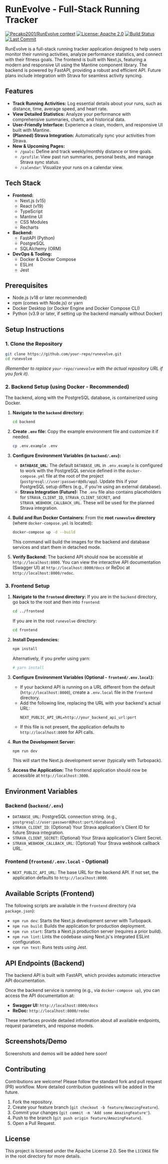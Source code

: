 # RunEvolve - Full-Stack Running Tracker
[![Pecako2001/RunEvolve context](https://badge.forgithub.com/Pecako2001/RunEvolve?accept=text%2Fhtml&maxTokens=20000)](https://uithub.com/Pecako2001/RunEvolve?accept=text%2Fhtml&maxTokens=20000)
[![License: Apache 2.0](https://img.shields.io/badge/License-Apache%202.0-blue.svg)](https://opensource.org/licenses/Apache-2.0)
[![Build Status](https://img.shields.io/badge/build-passing-brightgreen)](https://github.com/your-repo/runevolve)
[![Last Commit](https://img.shields.io/github/last-commit/your-repo/runevolve)](https://github.com/your-repo/runevolve/commits/main)

RunEvolve is a full-stack running tracker application designed to help users monitor their running activities, analyze performance statistics, and connect with their fitness goals. The frontend is built with Next.js, featuring a modern and responsive UI using the Mantine component library. The backend is powered by FastAPI, providing a robust and efficient API. Future plans include integration with Strava for seamless activity syncing.

## Features

*   **Track Running Activities:** Log essential details about your runs, such as distance, time, average speed, and heart rate.
*   **View Detailed Statistics:** Analyze your performance with comprehensive summaries, charts, and historical data.
*   **User-Friendly Interface:** Experience a clean, modern, and responsive UI built with Mantine.
*   **(Planned) Strava Integration:** Automatically sync your activities from Strava.
*   **New & Upcoming Pages:**
    *   `/goals`: Define and track weekly/monthly distance or time goals.
    *   `/profile`: View past run summaries, personal bests, and manage Strava sync status.
    *   `/calendar`: Visualize your runs on a calendar view.

## Tech Stack

*   **Frontend:**
    *   Next.js (v15)
    *   React (v19)
    *   TypeScript
    *   Mantine UI
    *   CSS Modules
    *   Recharts
*   **Backend:**
    *   FastAPI (Python)
    *   PostgreSQL
    *   SQLAlchemy (ORM)
*   **DevOps & Tooling:**
    *   Docker & Docker Compose
    *   ESLint
    *   Jest

## Prerequisites

*   Node.js (v18 or later recommended)
*   npm (comes with Node.js) or yarn
*   Docker Desktop (or Docker Engine and Docker Compose CLI)
*   Python (v3.9 or later, if setting up the backend manually without Docker)

## Setup Instructions

### 1. Clone the Repository

```bash
git clone https://github.com/your-repo/runevolve.git
cd runevolve
```
*(Remember to replace `your-repo/runevolve` with the actual repository URL if you fork it).*

### 2. Backend Setup (using Docker - Recommended)

The backend, along with the PostgreSQL database, is containerized using Docker.

1.  **Navigate to the `backend` directory:**
    ```bash
    cd backend
    ```
2.  **Create `.env` file:**
    Copy the example environment file and customize it if needed.
    ```bash
    cp .env.example .env
    ```
3.  **Configure Environment Variables (in `backend/.env`):**
    *   **`DATABASE_URL`**: The default `DATABASE_URL` in `.env.example` is configured to work with the PostgreSQL service defined in the `docker-compose.yml` file at the root of the project (`postgresql://user:password@db/app`). Update this if your PostgreSQL setup differs (e.g., if you're using an external database).
    *   **Strava Integration (Future):** The `.env` file also contains placeholders for `STRAVA_CLIENT_ID`, `STRAVA_CLIENT_SECRET`, and `STRAVA_WEBHOOK_CALLBACK_URL`. These will be used for the planned Strava integration.

4.  **Build and Run Docker Containers:**
    From the **root `runevolve` directory** (where `docker-compose.yml` is located):
    ```bash
    docker-compose up -d --build
    ```
    This command will build the images for the backend and database services and start them in detached mode.

5.  **Verify Backend:**
    The backend API should now be accessible at `http://localhost:8000`.
    You can view the interactive API documentation (Swagger UI) at `http://localhost:8000/docs` or ReDoc at `http://localhost:8000/redoc`.

### 3. Frontend Setup

1.  **Navigate to the `frontend` directory:**
    If you are in the `backend` directory, go back to the root and then into `frontend`:
    ```bash
    cd ../frontend 
    ```
    If you are in the root `runevolve` directory:
    ```bash
    cd frontend
    ```

2.  **Install Dependencies:**
    ```bash
    npm install
    ```
    Alternatively, if you prefer using yarn:
    ```bash
    # yarn install 
    ```

3.  **Configure Environment Variables (Optional - `frontend/.env.local`):**
    *   If your backend API is running on a URL different from the default (`http://localhost:8000`), create a `.env.local` file in the `frontend` directory.
    *   Add the following line, replacing the URL with your backend's actual URL:
        ```
        NEXT_PUBLIC_API_URL=http://your_backend_api_url:port
        ```
    *   If this file is not present, the application defaults to `http://localhost:8000` for API calls.

4.  **Run the Development Server:**
    ```bash
    npm run dev
    ```
    This will start the Next.js development server (typically with Turbopack).

5.  **Access the Application:**
    The frontend application should now be accessible at `http://localhost:3000`.

## Environment Variables

### Backend (`backend/.env`)

*   `DATABASE_URL`: PostgreSQL connection string. (e.g., `postgresql://user:password@host:port/database`)
*   `STRAVA_CLIENT_ID`: (Optional) Your Strava application's Client ID for future Strava integration.
*   `STRAVA_CLIENT_SECRET`: (Optional) Your Strava application's Client Secret.
*   `STRAVA_WEBHOOK_CALLBACK_URL`: (Optional) Your Strava webhook callback URL.

### Frontend (`frontend/.env.local` - Optional)

*   `NEXT_PUBLIC_API_URL`: The base URL for the backend API. If not set, the application defaults to `http://localhost:8000`.

## Available Scripts (Frontend)

The following scripts are available in the `frontend` directory (via `package.json`):

*   `npm run dev`: Starts the Next.js development server with Turbopack.
*   `npm run build`: Builds the application for production deployment.
*   `npm run start`: Starts a Next.js production server (requires a prior build).
*   `npm run lint`: Lints the codebase using Next.js's integrated ESLint configuration.
*   `npm run test`: Runs tests using Jest.

## API Endpoints (Backend)

The backend API is built with FastAPI, which provides automatic interactive API documentation.

Once the backend service is running (e.g., via `docker-compose up`), you can access the API documentation at:

*   **Swagger UI:** `http://localhost:8000/docs`
*   **ReDoc:** `http://localhost:8000/redoc`

These interfaces provide detailed information about all available endpoints, request parameters, and response models.

## Screenshots/Demo

Screenshots and demos will be added here soon!

## Contributing

Contributions are welcome! Please follow the standard fork and pull request (PR) workflow. More detailed contribution guidelines will be added in the future.

1.  Fork the repository.
2.  Create your feature branch (`git checkout -b feature/AmazingFeature`).
3.  Commit your changes (`git commit -m 'Add some AmazingFeature'`).
4.  Push to the branch (`git push origin feature/AmazingFeature`).
5.  Open a Pull Request.

## License

This project is licensed under the Apache License 2.0. See the `LICENSE` file in the root directory for more details.
